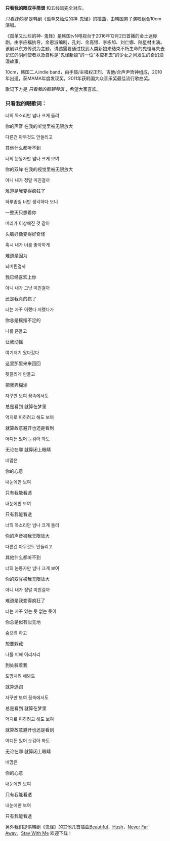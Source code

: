 

**只看我的眼双手简谱** 和五线谱完全对应。

_只看我的眼_ 是韩剧《孤单又灿烂的神-鬼怪》的插曲，由韩国男子演唱组合10cm演唱。

《孤单又灿烂的神-
鬼怪》是韩国tvN电视台于2016年12月2日首播的金土迷你剧，由李应福执导，金恩淑编剧，孔刘、金高银、李栋旭、刘仁娜、陆星材主演。该剧以东方传说为主题，讲述需要通过找到人类新娘来结束不朽生命的鬼怪与失去记忆的阴间使者以及自称是“鬼怪新娘”的一位“本应死去”的少女之间发生的奇幻浪漫故事。

10cm，韩国二人indie
band，由手鼓/主唱权正烈、吉他/合声尹哲钟组成，2010年出道，获MAMA年度发现奖，2011年获韩国大众音乐奖最佳流行歌曲奖。

歌词下方是 _只看我的眼钢琴谱_ ，希望大家喜欢。

### 只看我的眼歌词：

너의 목소리만 넘나 크게 들려

你的声音 在我的听觉里被无限放大

다른건 아무것도 안들리고

其他什么都听不到

너의 눈동자만 넘나 크게 보여

你的双眸 在我的视觉里被无限放大

아니 내가 정말 미친걸까

难道是我变得疯狂了

하루종일 너만 생각하다 보니

一整天只想着你

머리가 이상해진 것 같아

头脑好像变得好奇怪

혹시 내가 너를 좋아하게

难道是因为

되버린걸까

我已经喜欢上你

아니 내가 그냥 미친걸까

还是我真的疯了

너는 자꾸 이랬다 저랬다가

你总是摇摆不定的

나를 흔들고

让我动摇

여기저기 왔다갔다

这里那里来来回回

헷갈리게 만들고

把我弄糊涂

자꾸만 보여 꿈속에서도

总是看到 就算在梦里

억지로 피하려고 해도 보여

就算故意避开也还是看到

어디든 있어 눈감아 봐도

无论在哪 就算闭上眼睛

네맘은

你的心意

내눈에만 보여

只有我能看透

내눈에만 보여

只有我能看透

너의 목소리만 넘나 크게 들려

你的声音被我无限放大

다른건 아무것도 안들리고

其他什么都听不到

너의 눈동자만 넘나 크게 보여

你的双眸被我无限放大

아니 내가 정말 미친걸까

难道是我变得疯狂了

너는 자꾸 있는 듯 없는 듯이

你总是似有似无地

숨으려 하고

想要躲藏

나를 피해 이리저리

到处躲着我

도망치려 해봐도

就算逃跑

자꾸만 보여 꿈속에서도

总是看到 就算在梦里

억지로 피하려고 해도 보여

就算故意避开也还是看到

어디든 있어 눈감아 봐도

无论在哪 就算闭上眼睛

네맘은

你的心意

내눈에만 보여

只有我能看透

내눈에만 보여

只有我能看透  

另外我们提供韩剧《鬼怪》的其他几首插曲[Beautiful](Music-7375-Beautiful-韩剧-鬼怪-OST4.html
"Beautiful")，[Hush](Music-7376-Hush-韩剧-鬼怪-OST3.html "Hush")，[Never Far
Away](Music-7427-Never-Far-Away--鬼怪-OST.html "Never Far Away")，[Stay With
Me](Music-7360-Stay-With-Me-韩剧-鬼怪-OST1.html "Stay With Me") 欢迎下载！

